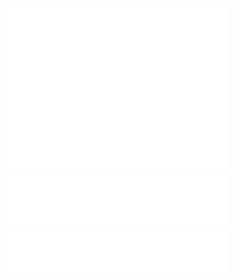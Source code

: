 <picture>
  <img src="/metrics.core.svg" alt="Metrics">
</picture>
<picture>
  <img src="/metrics.habits.svg" alt="Metrics">
</picture>
<picture>
  <img src="/metrics.topics.svg" alt="Metrics">
</picture>
